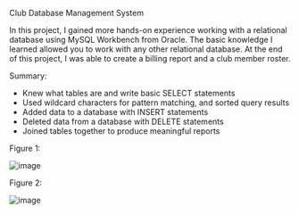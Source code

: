 Club Database Management System

In this project, I gained more hands-on experience working with a relational database using MySQL Workbench from Oracle. The basic knowledge I learned allowed you to work with any other relational database. At the end of this project, I was able to create a billing report and a club member roster.

Summary:

* Knew what tables are and write basic SELECT statements
* Used wildcard characters for pattern matching, and sorted query results
* Added data to a database with INSERT statements
* Deleted data from a database with DELETE statements
* Joined tables together to produce meaningful reports

Figure 1:

![image](https://user-images.githubusercontent.com/101227930/189572726-3a666d59-6a0b-49bd-981a-c5029a93ea09.png)


Figure 2:

![image](https://user-images.githubusercontent.com/101227930/189572903-92c2f2cf-29a6-4e21-9210-cd4dc131c1c3.png)


